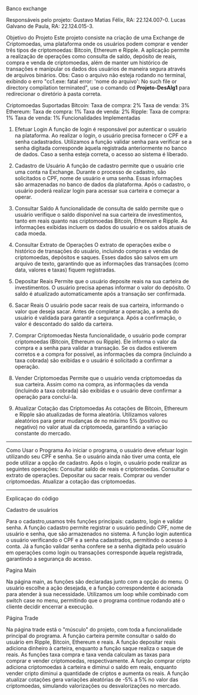 Banco exchange

Responsáveis pelo projeto:
Gustavo Matias Félix, RA: 22.124.007-0.
Lucas Galvano de Paula, RA: 22.124.015-3.


Objetivo do Projeto
Este projeto consiste na criação de uma Exchange de Criptomoedas, uma plataforma onde os usuários podem comprar e vender três tipos de criptomoedas: Bitcoin, Ethereum e Ripple. A aplicação permite a realização de operações como consulta de saldo, depósito de reais, compra e venda de criptomoedas, além de manter um histórico de transações e manipular os dados dos usuários de maneira segura através de arquivos binários.
Obs: Caso o arquivo não esteja rodando no terminal, exibindo o erro "cc1.exe: fatal error: 'nome do arquivo': No such file or directory compilation terminated", use o comando cd **Projeto-DesAlg1** para redirecionar o diretório à pasta correta.

Criptomoedas Suportadas
Bitcoin:
Taxa de compra: 2%
Taxa de venda: 3%
Ethereum:
Taxa de compra: 1%
Taxa de venda: 2%
Ripple:
Taxa de compra: 1%
Taxa de venda: 1%
Funcionalidades Implementadas

1. Efetuar Login
A função de login é responsável por autenticar o usuário na plataforma. Ao realizar o login, o usuário precisa fornecer o CPF e a senha cadastrados. Utilizamos a função validar senha para verificar se a senha digitada corresponde àquela registrada anteriormente no banco de dados. Caso a senha esteja correta, o acesso ao sistema é liberado.

2. Cadastro de Usuário
A função de cadastro permite que o usuário crie uma conta na Exchange. Durante o processo de cadastro, são solicitados o CPF, nome de usuário e uma senha. Essas informações são armazenadas no banco de dados da plataforma. Após o cadastro, o usuário poderá realizar login para acessar sua carteira e começar a operar.

3. Consultar Saldo
A funcionalidade de consulta de saldo permite que o usuário verifique o saldo disponível na sua carteira de investimentos, tanto em reais quanto nas criptomoedas Bitcoin, Ethereum e Ripple. As informações exibidas incluem os dados do usuário e os saldos atuais de cada moeda.

4. Consultar Extrato de Operações
O extrato de operações exibe o histórico de transações do usuário, incluindo compras e vendas de criptomoedas, depósitos e saques. Esses dados são salvos em um arquivo de texto, garantindo que as informações das transações (como data, valores e taxas) fiquem registradas.

5. Depositar Reais
Permite que o usuário deposite reais na sua carteira de investimentos. O usuário precisa apenas informar o valor do depósito. O saldo é atualizado automaticamente após a transação ser confirmada.

6. Sacar Reais
O usuário pode sacar reais de sua carteira, informando o valor que deseja sacar. Antes de completar a operação, a senha do usuário é validada para garantir a segurança. Após a confirmação, o valor é descontado do saldo da carteira.

7. Comprar Criptomoedas
Nesta funcionalidade, o usuário pode comprar criptomoedas (Bitcoin, Ethereum ou Ripple). Ele informa o valor da compra e a senha para validar a transação. Se os dados estiverem corretos e a compra for possível, as informações da compra (incluindo a taxa cobrada) são exibidas e o usuário é solicitado a confirmar a operação.

8. Vender Criptomoedas
Permite que o usuário venda criptomoedas da sua carteira. Assim como na compra, as informações da venda (incluindo a taxa cobrada) são exibidas e o usuário deve confirmar a operação para concluí-la.

9. Atualizar Cotação das Criptomoedas
As cotações de Bitcoin, Ethereum e Ripple são atualizadas de forma aleatória. Utilizamos valores aleatórios para gerar mudanças de no máximo 5% (positivo ou negativo) no valor atual da criptomoeda, garantindo a variação constante do mercado.
------------------------------------


Como Usar o Programa
Ao iniciar o programa, o usuário deve efetuar login utilizando seu CPF e senha. Se o usuário ainda não tiver uma conta, ele pode utilizar a opção de cadastro.
Após o login, o usuário pode realizar as seguintes operações:
Consultar saldo de reais e criptomoedas.
Consultar o extrato de operações.
Depositar ou sacar reais.
Comprar ou vender criptomoedas.
Atualizar a cotação das criptomoedas.

-------------------------------------------

Explicaçao do código

Cadastro de usuários

Para o cadastro,usamos três funções principais: cadastro, login e validar senha. A função cadastro permite registrar o usuário pedindo CPF, nome de usuário e senha, que são armazenados no sistema. A função login autentica o usuário verificando o CPF e a senha cadastrados, permitindo o acesso à conta. Já a função validar senha confere se a senha digitada pelo usuário em operações como login ou transações corresponde àquela registrada, garantindo a segurança do acesso.

Pagina Main 

Na página main, as funções são declaradas junto com a opção do menu. O usuário escolhe a ação desejada, e a função correspondente é acionada para atender à sua necessidade. Utilizamos um loop while combinado com switch case no menu, permitindo que o programa continue rodando até o cliente decidir encerrar a execução.

Página Trade


Na página trade está o "músculo" do projeto, com toda a funcionalidade principal do programa. A função carteira permite consultar o saldo do usuário em Ripple, Bitcoin, Ethereum e reais. A função depositar reais adiciona dinheiro à carteira, enquanto a função saque realiza o saque de reais. As funções taxa compra e taxa venda calculam as taxas para comprar e vender criptomoedas, respectivamente. A função comprar cripto adiciona criptomoedas à carteira e diminui o saldo em reais, enquanto vender cripto diminui a quantidade de criptos e aumenta os reais. A função atualizar cotações gera variações aleatórias de -5% a 5% no valor das criptomoedas, simulando valorizações ou desvalorizações no mercado.
